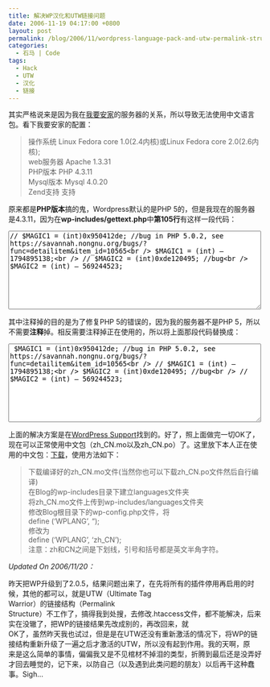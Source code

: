 ```yaml
---
title: 解决WP汉化和UTW链接问题
date: 2006-11-19 04:17:00 +0800
layout: post
permalink: /blog/2006/11/wordpress-language-pack-and-utw-permalink-structure-fix.html
categories:
  - 石马 | Code
tags:
  - Hack
  - UTW
  - 汉化
  - 链接
---
```

其实严格说来是因为我在<a href="http://www.512j.com/" title="我要安家" target="_blank">我要安家</a>的服务器的关系，所以导致无法使用中文语言包。看下我要安家的配置：

> 操作系统 Linux Fedora core 1.0(2.4内核)或Linux Fedora core 2.0(2.6内核);  
> web服务器 Apache 1.3.31  
> PHP版本 PHP 4.3.11  
> Mysql版本 Mysql 4.0.20  
> Zend支持 支持

原来都是**PHP版本**搞的鬼，Wordpress默认的是PHP 5的，但是我现在的服务器是4.3.11，因为在****wp-includes/gettext.php****中**第105行**有这样一段代码：  
<textarea name="code" class="php" cols="60" rows="10">// $MAGIC1 = (int)0x950412de; //bug in PHP 5.0.2, see https://savannah.nongnu.org/bugs/?func=detailitem&#038;item_id=10565<br /> $MAGIC1 = (int) &#8211; 1794895138;<br /> // $MAGIC2 = (int)0xde120495; //bug<br /> $MAGIC2 = (int) &#8211; 569244523;</textarea>  
其中注释掉的目的是为了修复PHP 5的错误的，因为我的服务器不是PHP 5，所以不需要**注释**掉。相反需要注释掉正在使用的，所以将上面那段代码替换成：  
<textarea name="code" class="php" cols="60" rows="10"> $MAGIC1 = (int)0x950412de; //bug in PHP 5.0.2, see https://savannah.nongnu.org/bugs/?func=detailitem&#038;item_id=10565<br /> // $MAGIC1 = (int) &#8211; 1794895138;<br /> $MAGIC2 = (int)0xde120495; //bug<br /> // $MAGIC2 = (int) &#8211; 569244523;</textarea>

上面的解决方案是在<a href="http://wordpress.org/support/topic/66818" title="Language set up problem (portuguese) « WordPress Support" target="_blank">WordPress Support</a>找到的。好了，照上面做完一切OK了，现在可以正常使用中文包（zh\_CN.mo以及zh\_CN.po）了。这里放下本人正在使用的中文包：<a href="http://chenjun.com/blog/upload/zh_CN.rar" title="中文汉化包：zh_CN.mo和zh_CN.po" target="_blank">下载</a>，使用方法如下：

> 下载编译好的zh\_CN.mo文件(当然你也可以下载zh\_CN.po文件然后自行编译)  
> 在Blog的wp-includes目录下建立languages文件夹  
> 将zh_CN.mo文件上传到wp-includes/languages文件夹  
> 修改Blog根目录下的wp-config.php文件，将  
> define (&#8216;WPLANG&#8217;, &#8220;);  
> 修改为  
> define (&#8216;WPLANG&#8217;, &#8216;zh_CN&#8217;);  
> 注意：zh和CN之间是下划线，引号和括号都是英文半角字符。

*Updated On 2006/11/20：*

昨天把WP升级到了2.0.5，结果问题出来了，在先将所有的插件停用再启用的时候，其他的都可以，就是UTW（Ultimate Tag  
Warrior）的链接结构（Permalink  
Structure）不工作了，搞得我到处搜，去修改.htaccess文件，都不能解决，后来实在没辙了，把WP的链接结果先改成别的，再改回来，就  
OK了，虽然昨天我也试过，但是是在UTW还没有重新激活的情况下，将WP的链接结构重新升级了一遍之后才激活的UTW，所以没有起到作用。我的天啊，原  
来是这么简单的事情，偏偏我又是不见棺材不掉泪的类型，折腾到最后还是没弄好才回去睡觉的，记下来，以防自己（以及遇到此类问题的朋友）以后再干这种蠢  
事。Sigh&#8230;